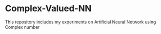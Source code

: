 # Complex-Valued-NN
This repository includes my experiments on Artificial Neural Network using Complex number
